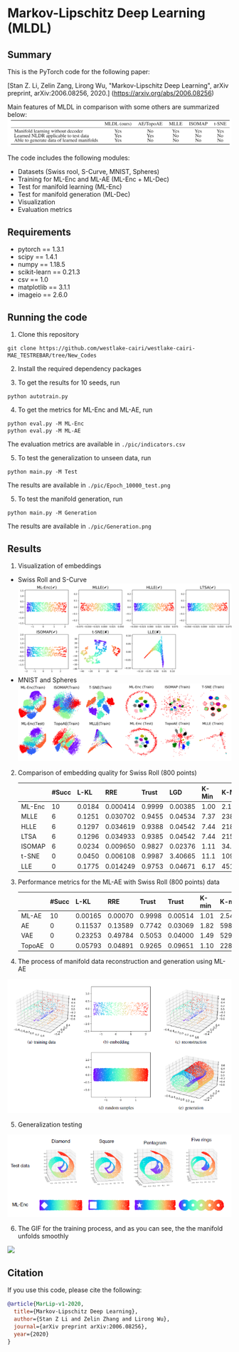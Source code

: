 

# Markov-Lipschitz Deep Learning (MLDL)

## Summary

This is the PyTorch code for the following paper:

[Stan Z. Li, Zelin Zang, Lirong Wu, "Markov-Lipschitz Deep Learning", arXiv preprint, arXiv:2006.08256, 2020.]
(https://arxiv.org/abs/2006.08256)

Main features of MLDL in comparison with some others are summarized below:
<img src='./figs/MLDL_Features.png'>

The code includes the following modules:
* Datasets (Swiss rool, S-Curve, MNIST, Spheres)
* Training for ML-Enc and ML-AE (ML-Enc + ML-Dec)
* Test for manifold learning (ML-Enc) 
* Test for manifold generation (ML-Dec) 
* Visualization
* Evaluation metrics 

## Requirements

* pytorch == 1.3.1
* scipy == 1.4.1
* numpy == 1.18.5
* scikit-learn == 0.21.3
* csv == 1.0
* matplotlib == 3.1.1
* imageio == 2.6.0

## Running the code

1. Clone this repository

  ```
  git clone https://github.com/westlake-cairi/westlake-cairi-MAE_TESTREBAR/tree/New_Codes
  ```

2. Install the required dependency packages

3. To get the results for 10 seeds, run

  ```
  python autotrain.py
  ```

4. To get the metrics for ML-Enc and ML-AE, run

  ```
  python eval.py -M ML-Enc
  python eval.py -M ML-AE
  ```
The evaluation metrics are available in `./pic/indicators.csv`

5. To test the generalization to unseen data, run
  ```
  python main.py -M Test
  ```
The results are available in `./pic/Epoch_10000_test.png`

5. To test the manifold generation, run
  ```
  python main.py -M Generation
  ```
The results are available in `./pic/Generation.png`

## Results

1. Visualization of embeddings
* Swiss Roll and S-Curve <img src='./figs/swiss roll.png'>
* MNIST and Spheres <img src='./figs/mnist+spheres.png'>


2. Comparison of embedding quality for Swiss Roll (800 points)

   |        | #Succ | L-KL   | RRE      | Trust  | LGD     | K-Min | K-Max   | MPE    |
   | ------ | ----- | ------ | -------- | ------ | ------- | ----- | ------- | ------ |
   | ML-Enc | 10    | 0.0184 | 0.000414 | 0.9999 | 0.00385 | 1.00  | 2.14    | 0.0262 |
   | MLLE   | 6     | 0.1251 | 0.030702 | 0.9455 | 0.04534 | 7.37  | 238.74  | 0.1709 |
   | HLLE   | 6     | 0.1297 | 0.034619 | 0.9388 | 0.04542 | 7.44  | 218.38  | 0.0978 |
   | LTSA   | 6     | 0.1296 | 0.034933 | 0.9385 | 0.04542 | 7.44  | 215.93  | 0.0964 |
   | ISOMAP | 6     | 0.0234 | 0.009650 | 0.9827 | 0.02376 | 1.11  | 34.35   | 0.0429 |
   | t-SNE  | 0     | 0.0450 | 0.006108 | 0.9987 | 3.40665 | 11.1  | 1097.62 | 0.1071 |
   | LLE    | 0     | 0.1775 | 0.014249 | 0.9753 | 0.04671 | 6.17  | 451.58  | 0.1400 |

   

3. Performance metrics for the ML-AE with Swiss Roll (800 points) data

   |        | #Succ | L-KL    | RRE     | Trust  | Trust   | K-min | K-max   | MPE     | MRE     |
   | ------ | ----- | ------- | ------- | ------ | ------- | ----- | ------- | ------- | ------- |
   | ML-AE  | 10    | 0.00165 | 0.00070 | 0.9998 | 0.00514 | 1.01  | 2.54    | 0.04309 | 0.01846 |
   | AE     | 0     | 0.11537 | 0.13589 | 0.7742 | 0.03069 | 1.82  | 5985.74 | 0.01519 | 0.40685 |
   | VAE    | 0     | 0.23253 | 0.49784 | 0.5053 | 0.04000 | 1.49  | 5290.55 | 0.01977 | 0.78104 |
   | TopoAE | 0     | 0.05793 | 0.04891 | 0.9265 | 0.09651 | 1.10  | 228.11  | 0.12049 | 0.56013 |




4. The process of manifold data reconstruction and generation using ML-AE

<img src='./figs/generation.PNG'>



5. Generalization testing

<img src='./figs/generalization.PNG'>



6. The GIF for the training process, and as you can see, the the manifold unfolds smoothly

<img src='./figs/latent.gif'>

## Citation

If you use this code, please cite the following:

```bibtex
@article{MarLip-v1-2020,
  title={Markov-Lipschitz Deep Learning},
  author={Stan Z Li and Zelin Zhang and Lirong Wu},
  journal={arXiv preprint arXiv:2006.08256},
  year={2020}
}
```

